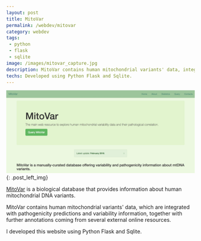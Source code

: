 ```yaml
---
layout: post
title: MitoVar
permalink: /webdev/mitovar
category: webdev
tags: 
 - python
 - flask
 - sqlite
image: /images/mitovar_capture.jpg
description: MitoVar contains human mitochondrial variants' data, integrated with pathogenicity predictions and variability information. 
techs: Developed using Python Flask and Sqlite.
---
```

[![MitoVar](/images/mitovar_capture.jpg)](http://mitovar.uniba.it){: .post_left_img}

[MitoVar](http://mitovar.uniba.it) is a biological database that provides information about human mitochondrial DNA variants.  

MitoVar contains human mitochondrial variants' data, which are integrated with pathogenicity predictions and variability information, together with further annotations coming from several external online resources.  

I developed this website using Python Flask and Sqlite.  
